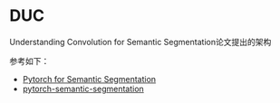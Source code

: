 # DUC

Understanding Convolution for Semantic Segmentation论文提出的架构

参考如下：
- [Pytorch for Semantic Segmentation](https://github.com/ycszen/pytorch-seg)
- [pytorch-semantic-segmentation](https://github.com/ZijunDeng/pytorch-semantic-segmentation/blob/master/models/duc_hdc.py)